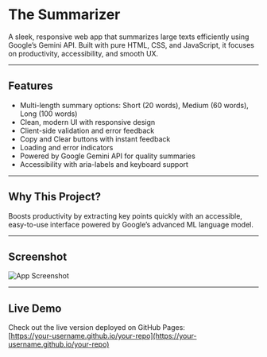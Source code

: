 # The Summarizer

A sleek, responsive web app that summarizes large texts efficiently using Google’s Gemini API. Built with pure HTML, CSS, and JavaScript, it focuses on productivity, accessibility, and smooth UX.

---

## Features

- Multi-length summary options: Short (20 words), Medium (60 words), Long (100 words)  
- Clean, modern UI with responsive design  
- Client-side validation and error feedback  
- Copy and Clear buttons with instant feedback  
- Loading and error indicators  
- Powered by Google Gemini API for quality summaries  
- Accessibility with aria-labels and keyboard support  

---

## Why This Project?

Boosts productivity by extracting key points quickly with an accessible, easy-to-use interface powered by Google’s advanced ML language model.

---

## Screenshot

![App Screenshot](https://kavya020805.github.io/Text-To-Summary/)

---

## Live Demo

Check out the live version deployed on GitHub Pages:  
[https://your-username.github.io/your-repo](https://your-username.github.io/your-repo)

